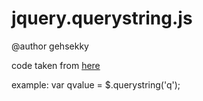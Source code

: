 # jquery.querystring.js

@author gehsekky

code taken from [here](http://stackoverflow.com/questions/901115/get-query-string-values-in-javascript/901144)

example:
    var qvalue = $.querystring('q');
